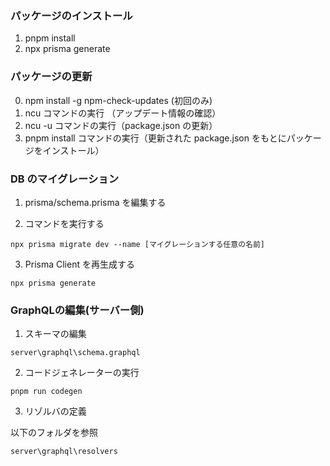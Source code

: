 ### パッケージのインストール

1. pnpm install
2. npx prisma generate

### パッケージの更新

0. npm install -g npm-check-updates (初回のみ)
1. ncu コマンドの実行 （アップデート情報の確認）
2. ncu -u コマンドの実行（package.json の更新）
3. pnpm install コマンドの実行（更新された package.json をもとにパッケージをインストール）

### DB のマイグレーション

1. prisma/schema.prisma を編集する

2. コマンドを実行する

`npx prisma migrate dev --name [マイグレーションする任意の名前]`

3. Prisma Client を再生成する

`npx prisma generate`

### GraphQLの編集(サーバー側)

1. スキーマの編集

`server\graphql\schema.graphql`

2. コードジェネレーターの実行

`pnpm run codegen`

3. リゾルバの定義

以下のフォルダを参照

`server\graphql\resolvers`
